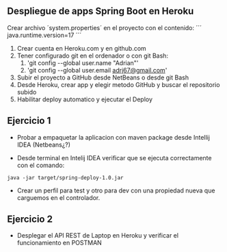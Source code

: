 
## Despliegue de apps Spring Boot en Heroku

Crear archivo ´system.properties´ en el proyecto con el contenido:
´´´
java.runtime.version=17
´´´

1. Crear cuenta en Heroku.com y en github.com
2. Tener configurado git en el ordenador o con git Bash:
    1. 'git config --global user.name "Adrian"'
    2. 'git config --global user.email adrj67@gmail.com'
3. Subir el proyecto a GitHub desde NetBeans o desde git Bash
4. Desde Heroku, crear app y elegir metodo GitHub y buscar el repositorio subido
5. Habilitar deploy automatico y ejecutar el Deploy

## Ejercicio 1

* Probar a empaquetar la aplicacion con maven package desde Intellij IDEA (Netbeans¿?)

* Desde terminal en Intelij IDEA verificar que se ejecuta correctamente con el comando:
```
java -jar target/spring-deploy-1.0.jar
```
* Crear un perfil para test y otro para dev con una propiedad nueva que carguemos en el controlador.

## Ejercicio 2

* Desplegar el API REST de Laptop en Heroku y verificar el funcionamiento en POSTMAN
